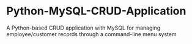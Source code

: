 # Python-MySQL-CRUD-Application
A Python-based CRUD application with MySQL for managing employee/customer records through a command-line menu system
